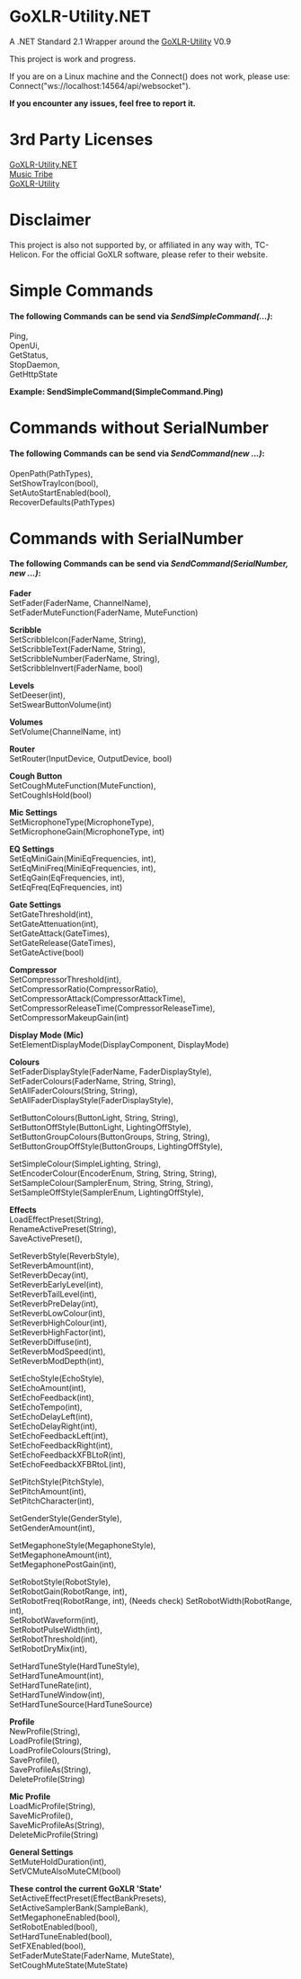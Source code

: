 # GoXLR-Utility.NET
A .NET Standard 2.1 Wrapper around the [GoXLR-Utility](https://github.com/GoXLR-on-Linux) V0.9  

This project is work and progress.

If you are on a Linux machine and the Connect() does not work, please use: Connect("ws://localhost:14564/api/websocket").

**If you encounter any issues, feel free to report it.**

# 3rd Party Licenses
[GoXLR-Utility.NET](https://github.com/JulanDeAlb/GoXLR-Utility.NET/blob/develop/LICENSE)  
[Music Tribe](https://github.com/JulanDeAlb/GoXLR-Utility.NET/blob/develop/LICENSE-3RD-PARTY-MUSIC-TRIBE)  
[GoXLR-Utility](https://github.com/JulanDeAlb/GoXLR-Utility.NET/blob/develop/LICENSE-3RD-PARTY-GOXLR-UTILITY)

# Disclaimer
This project is also not supported by, or affiliated in any way with, TC-Helicon. For the official GoXLR software,
please refer to their website.

# Simple Commands
#### The following Commands can be send via ***SendSimpleCommand(...)***:

Ping,  
OpenUi,  
GetStatus,  
StopDaemon,  
GetHttpState  

**Example: SendSimpleCommand(SimpleCommand.Ping)**

# Commands without SerialNumber
#### The following Commands can be send via ***SendCommand(new ...)***:

OpenPath(PathTypes),  
SetShowTrayIcon(bool),  
SetAutoStartEnabled(bool),  
RecoverDefaults(PathTypes)

# Commands with SerialNumber
#### The following Commands can be send via ***SendCommand(SerialNumber, new ...)***:

**Fader**  
SetFader(FaderName, ChannelName),  
SetFaderMuteFunction(FaderName, MuteFunction)

**Scribble**  
SetScribbleIcon(FaderName, String),  
SetScribbleText(FaderName, String),  
SetScribbleNumber(FaderName, String),  
SetScribbleInvert(FaderName, bool)

**Levels**  
SetDeeser(int),  
SetSwearButtonVolume(int)

**Volumes**  
SetVolume(ChannelName, int)

**Router**  
SetRouter(InputDevice, OutputDevice, bool)

**Cough Button**  
SetCoughMuteFunction(MuteFunction),  
SetCoughIsHold(bool)

**Mic Settings**  
SetMicrophoneType(MicrophoneType),  
SetMicrophoneGain(MicrophoneType, int)

**EQ Settings**  
SetEqMiniGain(MiniEqFrequencies, int),  
SetEqMiniFreq(MiniEqFrequencies, int),  
SetEqGain(EqFrequencies, int),  
SetEqFreq(EqFrequencies, int)

**Gate Settings**  
SetGateThreshold(int),  
SetGateAttenuation(int),  
SetGateAttack(GateTimes),  
SetGateRelease(GateTimes),  
SetGateActive(bool)

**Compressor**  
SetCompressorThreshold(int),  
SetCompressorRatio(CompressorRatio),  
SetCompressorAttack(CompressorAttackTime),  
SetCompressorReleaseTime(CompressorReleaseTime),  
SetCompressorMakeupGain(int)

**Display Mode (Mic)**  
SetElementDisplayMode(DisplayComponent, DisplayMode)

**Colours**  
SetFaderDisplayStyle(FaderName, FaderDisplayStyle),  
SetFaderColours(FaderName, String, String),  
SetAllFaderColours(String, String),  
SetAllFaderDisplayStyle(FaderDisplayStyle),  

SetButtonColours(ButtonLight, String, String),  
SetButtonOffStyle(ButtonLight, LightingOffStyle),  
SetButtonGroupColours(ButtonGroups, String, String),  
SetButtonGroupOffStyle(ButtonGroups, LightingOffStyle),  

SetSimpleColour(SimpleLighting, String),  
SetEncoderColour(EncoderEnum, String, String, String),  
SetSampleColour(SamplerEnum, String, String, String),  
SetSampleOffStyle(SamplerEnum, LightingOffStyle),

**Effects**  
LoadEffectPreset(String),  
RenameActivePreset(String),  
SaveActivePreset(),  

SetReverbStyle(ReverbStyle),  
SetReverbAmount(int),  
SetReverbDecay(int),  
SetReverbEarlyLevel(int),  
SetReverbTailLevel(int),  
SetReverbPreDelay(int),  
SetReverbLowColour(int),  
SetReverbHighColour(int),  
SetReverbHighFactor(int),  
SetReverbDiffuse(int),  
SetReverbModSpeed(int),  
SetReverbModDepth(int),  

SetEchoStyle(EchoStyle),  
SetEchoAmount(int),  
SetEchoFeedback(int),  
SetEchoTempo(int),  
SetEchoDelayLeft(int),  
SetEchoDelayRight(int),  
SetEchoFeedbackLeft(int),  
SetEchoFeedbackRight(int),  
SetEchoFeedbackXFBLtoR(int),  
SetEchoFeedbackXFBRtoL(int),  

SetPitchStyle(PitchStyle),  
SetPitchAmount(int),  
SetPitchCharacter(int),  

SetGenderStyle(GenderStyle),  
SetGenderAmount(int),  

SetMegaphoneStyle(MegaphoneStyle),  
SetMegaphoneAmount(int),  
SetMegaphonePostGain(int),  

SetRobotStyle(RobotStyle),  
SetRobotGain(RobotRange, int),  
SetRobotFreq(RobotRange, int),   (Needs check)
SetRobotWidth(RobotRange, int),  
SetRobotWaveform(int),  
SetRobotPulseWidth(int),  
SetRobotThreshold(int),  
SetRobotDryMix(int),  

SetHardTuneStyle(HardTuneStyle),  
SetHardTuneAmount(int),  
SetHardTuneRate(int),  
SetHardTuneWindow(int),  
SetHardTuneSource(HardTuneSource)

**Profile**  
NewProfile(String),  
LoadProfile(String),  
LoadProfileColours(String),  
SaveProfile(),  
SaveProfileAs(String),  
DeleteProfile(String)

**Mic Profile**  
LoadMicProfile(String),  
SaveMicProfile(),  
SaveMicProfileAs(String),  
DeleteMicProfile(String)

**General Settings**  
SetMuteHoldDuration(int),  
SetVCMuteAlsoMuteCM(bool)  

**These control the current GoXLR 'State'**  
SetActiveEffectPreset(EffectBankPresets),  
SetActiveSamplerBank(SampleBank),  
SetMegaphoneEnabled(bool),  
SetRobotEnabled(bool),  
SetHardTuneEnabled(bool),  
SetFXEnabled(bool),  
SetFaderMuteState(FaderName, MuteState),  
SetCoughMuteState(MuteState)